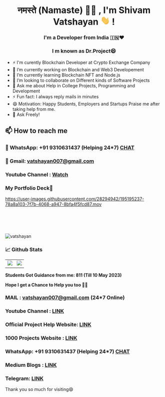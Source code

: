 <h1 align="center"> नमस्ते (Namaste) 🙏🏻 , I'm Shivam Vatshayan <img src="https://raw.githubusercontent.com/ABSphreak/ABSphreak/master/gifs/Hi.gif" width="30px"> ! </h1>
<h3 align="center">I'm a Developer from India 🇮🇳❤</h3>
<h3 align="center">I m known as Dr.Project😄 </h3>

- ⚡  I'm curently Blockchain Developer at Crypto Exchange Company
- 🔭 I’m currently working on Blockchain and Web3 Developement
- 🌱 I’m currently learning Blockchain NFT and Node.js 
- 👯 I’m looking to collaborate on Different kinds of Software Projects
- 💬 Ask me about Help in College Projects, Programming and Development
- ⚡ Fun fact: I always reply mails in minutes
- 😄 Motivation: Happy Students, Employers and Startups Praise me after taking help from me. 
- 🌱 Ask Freely! 

## 📫 How to reach me
### 💬    WhatsApp: **+91 9310631437** (Helping 24*7) **[CHAT](https://wa.me/message/CHWN2AHCPMAZK1)** 
### 📧   Gmail: **vatshayan007@gmail.com**
### Youtube Channel : [Watch](https://www.youtube.com/channel/UC-fiWBgdArpy9KtC_CO7XrQ)

### My Portfolio Deck🔭


https://user-images.githubusercontent.com/28294942/195195237-78a8a103-7f7b-4068-a947-8bfa4f5fcd87.mov




<div style="padding: 20px 0px;"><img src="./qwerty.png" alt=""></div>

<p align="left"> <img src="https://komarev.com/ghpvc/?username=vatshayan&label=Profile%20views&color=0e75b6&style=flat" alt="vatshayan" /> </p>



</p>

### 📈 Github Stats

<table width="100%">
  <tr>
    <td>
<img height="180em" src="https://github-readme-stats.vercel.app/api?username=vatshayan&show_icons=true&hide_border=true&theme=prussian"/> </td>
 <td> <img height="180em" src="https://github-readme-stats.vercel.app/api/top-langs/?username=vatshayan&show_icons=true&hide_border=true&layout=compact&langs_count=8&theme=prussian"/> </td>
  </tr>
 <table>
   
   
**Students Got Guidance from me: 811 (Till 10 May 2023)** 

**Hope I get a Chance to Help you too 🙏🙏**

### MAIL : **vatshayan007@gmail.com** (24*7 Online)
   
### Youtube Channel : [LINK](https://youtube.com/channel/UC-fiWBgdArpy9KtC_CO7XrQ)
  
### Official Project Help Website: [LINK](https://www.finalproject.in/)
  
###  1000 Projects Website : [LINK](https://www.computer-science-project.in/)  
  
### WhatsApp: **+91 9310631437** (Helping 24*7) **[CHAT](https://wa.me/message/CHWN2AHCPMAZK1)** 
  
### Medium Blogs : [LINK](https://vatshayan.medium.com)

### Telegram: **[LINK](https://t.me/Final_Year_Project_Developer)**  

Thank you so much for visiting😄
